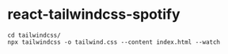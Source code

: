 # react-tailwindcss-spotify

```
cd tailwindcss/
npx tailwindcss -o tailwind.css --content index.html --watch
```